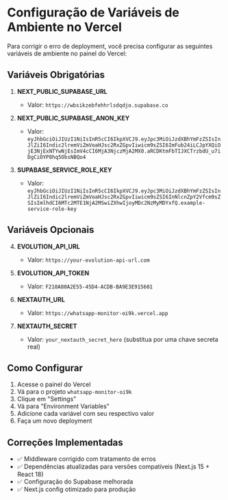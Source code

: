 # Configuração de Variáveis de Ambiente no Vercel

Para corrigir o erro de deployment, você precisa configurar as seguintes variáveis de ambiente no painel do Vercel:

## Variáveis Obrigatórias

1. **NEXT_PUBLIC_SUPABASE_URL**
   - Valor: `https://wbsikzebfehhrlsdqdjo.supabase.co`

2. **NEXT_PUBLIC_SUPABASE_ANON_KEY**
   - Valor: `eyJhbGciOiJIUzI1NiIsInR5cCI6IkpXVCJ9.eyJpc3MiOiJzdXBhYmFzZSIsInJlZiI6Indic2lremViZmVoaHJsc2RxZGpvIiwicm9sZSI6ImFub24iLCJpYXQiOjE3NjExNTYwNjEsImV4cCI6MjA3NjczMjA2MX0.aRCDKtmFbTIJXCTrzbdU_u7iDgCiOYP8hq5ObsNBQo4`

3. **SUPABASE_SERVICE_ROLE_KEY**
   - Valor: `eyJhbGciOiJIUzI1NiIsInR5cCI6IkpXVCJ9.eyJpc3MiOiJzdXBhYmFzZSIsInJlZiI6Indic2lremViZmVoaHJsc2RxZGpvIiwicm9sZSI6InNlcnZpY2Vfcm9sZSIsImlhdCI6MTc2MTE1NjA2MSwiZXhwIjoyMDc2NzMyMDYxfQ.example-service-role-key`

## Variáveis Opcionais

4. **EVOLUTION_API_URL**
   - Valor: `https://your-evolution-api-url.com`

5. **EVOLUTION_API_TOKEN**
   - Valor: `F218A80A2E55-45D4-ACDB-BA9E3E915601`

6. **NEXTAUTH_URL**
   - Valor: `https://whatsapp-monitor-oi9k.vercel.app`

7. **NEXTAUTH_SECRET**
   - Valor: `your_nextauth_secret_here` (substitua por uma chave secreta real)

## Como Configurar

1. Acesse o painel do Vercel
2. Vá para o projeto `whatsapp-monitor-oi9k`
3. Clique em "Settings"
4. Vá para "Environment Variables"
5. Adicione cada variável com seu respectivo valor
6. Faça um novo deployment

## Correções Implementadas

- ✅ Middleware corrigido com tratamento de erros
- ✅ Dependências atualizadas para versões compatíveis (Next.js 15 + React 18)
- ✅ Configuração do Supabase melhorada
- ✅ Next.js config otimizado para produção
